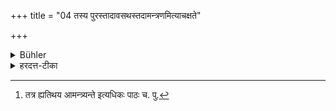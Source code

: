 +++
title = "04 तस्य पुरस्तादावसथस्तदामन्त्रणमित्याचक्षते"

+++

<details><summary>Bühler</summary>

4. In front of that (there shall be) a hall. That is called the hall of invitation.
</details>

<details><summary>हरदत्त-टीका</summary>

## सूत्रम्
तस्य पुरस्तादावसथस्तदामन्त्रणमित्याचक्षते ॥ ४॥  
### टिप्पनी
तस्य वेश्मनः पुरस्तादावसथः कारयितव्यः । एत्य वसन्त्यस्मिन्नित्यावसथः आस्थानमण्डपः। तस्यामन्त्रणमिति संज्ञा[^१] ॥४॥  

[^१]: तत्र ह्यतिथय आमन्त्र्यन्ते इत्यधिकः पाठः च. पु.
</details>
